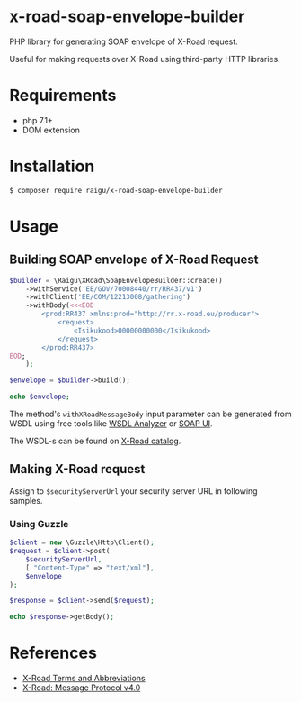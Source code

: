 # x-road-soap-envelope-builder

PHP library for generating SOAP envelope of X-Road request.

Useful for making requests over X-Road using third-party HTTP libraries.

# Requirements

* php 7.1+
* DOM extension

# Installation

```bash
$ composer require raigu/x-road-soap-envelope-builder
``` 

# Usage

## Building SOAP envelope of X-Road Request

```php
$builder = \Raigu\XRoad\SoapEnvelopeBuilder::create()
    ->withService('EE/GOV/70008440/rr/RR437/v1')
    ->withClient('EE/COM/12213008/gathering')
    ->withBody(<<<EOD
        <prod:RR437 xmlns:prod="http://rr.x-road.eu/producer">
            <request>
                <Isikukood>00000000000</Isikukood>
            </request>
        </prod:RR437>
EOD;
    );

$envelope = $builder->build();

echo $envelope;
```

The method's `withXRoadMessageBody` input parameter can be generated from
 WSDL using free tools like [WSDL Analyzer](http://www.wsdl-analyzer.com/) or [SOAP UI](https://www.soapui.org/).

The WSDL-s can be found on [X-Road catalog](https://x-tee.ee/catalogue/EE). 

## Making X-Road request

Assign to `$securityServerUrl` your security server URL in following samples.

### Using Guzzle

```php
$client = new \Guzzle\Http\Client();
$request = $client->post(
    $securityServerUrl,
    [ "Content-Type" => "text/xml"],
    $envelope
);

$response = $client->send($request);

echo $response->getBody();
```
 
# References

* [X-Road Terms and Abbreviations](https://www.x-tee.ee/docs/live/xroad/terms_x-road_docs.html)
* [X-Road: Message Protocol v4.0](https://www.x-tee.ee/docs/live/xroad/pr-mess_x-road_message_protocol.html#e1-request)